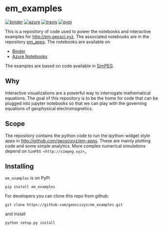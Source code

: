 # em_examples

[![binder](https://mybinder.org/badge.svg)](https://mybinder.org/v2/gh/geoscixyz/em-apps/master?filepath=index.ipynb)
[![azure](https://notebooks.azure.com/launch.png)](https://notebooks.azure.com/import/gh/geoscixyz/em-apps)
[![travis](https://travis-ci.org/geoscixyz/em_examples.svg?branch=master)](https://travis-ci.org/geoscixyz/em_examples)
[![pypi](https://img.shields.io/pypi/v/em_examples.svg)](https://pypi.python.org/pypi/SimPEG)

This is a repository of code used to power the notebooks and interactive examples for http://em.geosci.xyz. The associated notebooks are in the repository [em_apps](http://github.com/geoscixyz/em_apps). 
The notebooks are available on
- [Binder](https://mybinder.org/v2/gh/geoscixyz/em-apps/master?filepath=index.ipynb)
- [Azure Notebooks](https://notebooks.azure.com/import/gh/geoscixyz/em-apps)

The examples are based on code available in [SimPEG](http://simpeg.xyz). 

## Why

Interactive visualizations are a powerful way to interrogate mathematical equations. The goal of this repository is to be the home for code that can be plugged into jupyter notebooks so that we can play with the governing equations of geophysical electromagnetics.

## Scope

The repository contains the python code to run the ipython-widget style apps in http://github.com/geoscixyz/em-apps. These are mainly plotting code and some simple analytics. More complex numerical simulations depend on `SimPEG <http://simpeg.xyz>`_

Installing
----------

`em_examples` is on PyPi

```
pip install em_examples
```

For developers you can clone this repo from github:

```
git clone https://github.com/geoscixyz/em_examples.git
```

and install

```
python setup.py install
```


